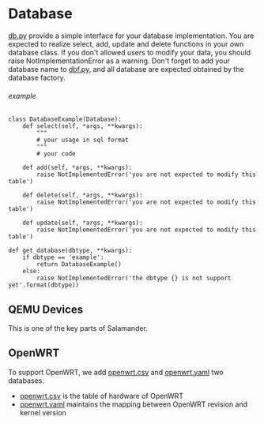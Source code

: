# Database

[db.py](./db.py) provide a simple interface for your database implementation. You are expected to realize
select, add, update and delete functions in your own database class. If you don't allowed users to
modify your data, you should raise NotImplementationError as a warning. Don't forget to add your database name
to [dbf.py](./dbf.py), and all database are expected obtained by the database factory.

###### example
```text
class DatabaseExample(Database):
    def select(self, *args, **kwargs):
        """
        # your usage in sql format
        """
        # your code

    def add(self, *args, **kwargs):
        raise NotImplementedError('you are not expected to modify this table')

    def delete(self, *args, **kwargs):
        raise NotImplementedError('you are not expected to modify this table')

    def update(self, *args, **kwargs):
        raise NotImplementedError('you are not expected to modify this table')

def get_database(dbtype, **kwargs):
    if dbtype == 'example':
        return DatabaseExample()
    else:
        raise NotImplementedError('the dbtype {} is not support yet'.format(dbtype))
```

## QEMU Devices

This is one of the key parts of Salamander.


## OpenWRT

To support OpenWRT, we add [openwrt.csv](./openwrt.csv) and [openwrt.yaml](./openwrt.yaml) two databases.
+ [openwrt.csv](./openwrt.csv) is the table of hardware of OpenWRT
+ [openwrt.yaml](./openwrt.yaml) maintains the mapping between OpenWRT revision and kernel version
